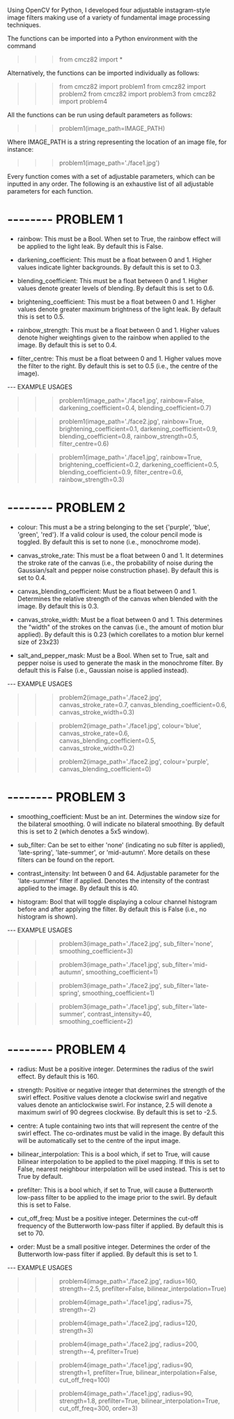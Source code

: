 Using OpenCV for Python, I developed four adjustable instagram-style image filters making use of a variety of fundamental image processing techniques. 


The functions can be imported into a Python environment with the command

>>> from cmcz82 import *


Alternatively, the functions can be imported individually as follows:

>>> from cmcz82 import problem1
>>> from cmcz82 import problem2
>>> from cmcz82 import problem3
>>> from cmcz82 import problem4


All the functions can be run using default parameters as follows:

>>> problem1(image_path=IMAGE_PATH)

Where IMAGE_PATH is a string representing the location of an image file, for instance:

>>> problem1(image_path='./face1.jpg')




Every function comes with a set of adjustable parameters, which can be inputted in any order. The following is an exhaustive list of all adjustable parameters for each function.




# -------- PROBLEM 1

 - rainbow: This must be a Bool. When set to True, the rainbow effect will be applied to the light leak. By default this is False.

 - darkening_coefficient: This must be a float between 0 and 1. Higher values indicate lighter backgrounds. By default this is set to 0.3.

 - blending_coefficient: This must be a float between 0 and 1. Higher values denote greater levels of blending. By default this is set to 0.6.

 - brightening_coefficient: This must be a float between 0 and 1. Higher values denote greater maximum brightness of the light leak. By default this is set to 0.5.

 - rainbow_strength: This must be a float between 0 and 1. Higher values denote higher weightings given to the rainbow when applied to the image. By default this is set to 0.4.

 - filter_centre: This must be a float between 0 and 1. Higher values move the filter to the right. By default this is set to 0.5 (i.e., the centre of the image).



--- EXAMPLE USAGES

>>> problem1(image_path='./face1.jpg', rainbow=False, darkening_coefficient=0.4, blending_coefficient=0.7)

>>> problem1(image_path='./face2.jpg', rainbow=True, brightening_coefficient=0.1, darkening_coefficient=0.9, blending_coefficient=0.8, rainbow_strength=0.5, filter_centre=0.6)

>>> problem1(image_path='./face1.jpg', rainbow=True, brightening_coefficient=0.2, darkening_coefficient=0.5, blending_coefficient=0.9, filter_centre=0.6, rainbow_strength=0.3)




# -------- PROBLEM 2

 - colour: This must a be a string belonging to the set {'purple', 'blue', 'green', 'red'}. If a valid colour is used, the colour pencil mode is toggled. By default this is set to none (i.e., monochrome mode).

 - canvas_stroke_rate: This must be a float between 0 and 1. It determines the stroke rate of the canvas (i.e., the probability of noise during the Gaussian/salt and pepper noise construction phase). By default this is set to 0.4.

 - canvas_blending_coefficient: Must be a float between 0 and 1. Determines the relative strength of the canvas when blended with the image. By default this is 0.3.

 - canvas_stroke_width: Must be a float between 0 and 1. This determines the "width" of the strokes on the canvas (i.e., the amount of motion blur applied). By default this is 0.23 (which corellates to a motion blur kernel size of 23x23)

 - salt_and_pepper_mask: Must be a Bool. When set to True, salt and pepper noise is used to generate the mask in the monochrome filter. By default this is False (i.e., Gaussian noise is applied instead).



--- EXAMPLE USAGES

>>> problem2(image_path='./face2.jpg', canvas_stroke_rate=0.7, canvas_blending_coefficient=0.6, canvas_stroke_width=0.3)

>>> problem2(image_path='./face1.jpg', colour='blue', canvas_stroke_rate=0.6, canvas_blending_coefficient=0.5, canvas_stroke_width=0.2)

>>> problem2(image_path='./face2.jpg', colour='purple', canvas_blending_coefficient=0)




# -------- PROBLEM 3

 - smoothing_coefficient: Must be an int. Determines the window size for the bilateral smoothing. 0 will indicate no bilateral smoothing. By default this is set to 2 (which denotes a 5x5 window).

 - sub_filter: Can be set to either 'none' (indicating no sub filter is applied), 'late-spring', 'late-summer', or 'mid-autumn'. More details on these filters can be found on the report. 

 - contrast_intensity: Int between 0 and 64. Adjustable parameter for the 'late-summer' filter if applied. Denotes the intensity of the contrast applied to the image. By default this is 40. 

 - histogram: Bool that will toggle displaying a colour channel histogram before and after applying the filter. By default this is False (i.e., no histogram is shown).



--- EXAMPLE USAGES

>>> problem3(image_path='./face2.jpg', sub_filter='none', smoothing_coefficient=3)

>>> problem3(image_path='./face1.jpg', sub_filter='mid-autumn', smoothing_coefficient=1)

>>> problem3(image_path='./face2.jpg', sub_filter='late-spring', smoothing_coefficient=1)

>>> problem3(image_path='./face1.jpg', sub_filter='late-summer', contrast_intensity=40, smoothing_coefficient=2) 




# -------- PROBLEM 4

 - radius: Must be a positive integer. Determines the radius of the swirl effect. By default this is 160.

 - strength: Positive or negative integer that determines the strength of the swirl effect. Positive values denote a clockwise swirl and negative values denote an anticlockwise swirl. For instance, 2.5 will denote a maximum swirl of 90 degrees clockwise. By default this is set to -2.5.  

 - centre: A tuple containing two ints that will represent the centre of the swirl effect. The co-ordinates must be valid in the image. By default this will be automatically set to the centre of the input image. 

 - bilinear_interpolation: This is a bool which, if set to True, will cause bilinear interpolation to be applied to the pixel mapping. If this is set to False, nearest neighbour interpolation will be used instead. This is set to True by default.

 - prefilter: This is a bool which, if set to True, will cause a Butterworth low-pass filter to be applied to the image prior to the swirl. By default this is set to False.

 - cut_off_freq: Must be a positive integer. Determines the cut-off frequency of the Butterworth low-pass filter if applied. By default this is set to 70.

 - order: Must be a small positive integer. Determines the order of the Butterworth low-pass filter if applied. By default this is set to 1.



--- EXAMPLE USAGES

>>> problem4(image_path='./face2.jpg', radius=160, strength=-2.5, prefilter=False, bilinear_interpolation=True)

>>> problem4(image_path='./face1.jpg', radius=75, strength=-2)

>>> problem4(image_path='./face2.jpg', radius=120, strength=3)

>>> problem4(image_path='./face2.jpg', radius=200, strength=-4, prefilter=True)

>>> problem4(image_path='./face1.jpg', radius=90, strength=1, prefilter=True, bilinear_interpolation=False, cut_off_freq=100)

>>> problem4(image_path='./face1.jpg', radius=90, strength=1.8, prefilter=True, bilinear_interpolation=True, cut_off_freq=300, order=3)




